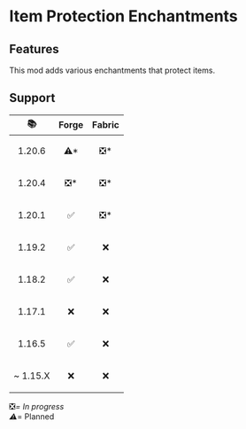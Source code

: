 # Item Protection Enchantments

## Features

This mod adds various enchantments that protect items.

## Support

| 📚                        | Forge                | Fabric               |
|---------------------------|----------------------|----------------------|
| <p align="center">1.20.6  | <p align="center">⚠* | <p align="center">❎* |
| <p align="center">1.20.4  | <p align="center">❎* | <p align="center">❎* |
| <p align="center">1.20.1  | <p align="center">✅  | <p align="center">❎* |
| <p align="center">1.19.2  | <p align="center">✅  | <p align="center">❌  |
| <p align="center">1.18.2  | <p align="center">✅  | <p align="center">❌  |
| <p align="center">1.17.1  | <p align="center">❌  | <p align="center">❌  |
| <p align="center">1.16.5  | <p align="center">✅  | <p align="center">❌  |
| <p align="right">~ 1.15.X | <p align="center">❌  | <p align="center">❌  |

❎*= In progress  
⚠*= Planned